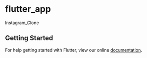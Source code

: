 # flutter_app

Instagram_Clone

## Getting Started

For help getting started with Flutter, view our online
[documentation](https://flutter.io/).
